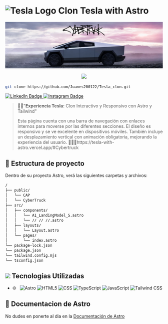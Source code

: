 # <img src="https://upload.wikimedia.org/wikipedia/commons/thumb/b/bd/Tesla_Motors.svg/2000px-Tesla_Motors.svg.png" alt="Tesla Logo" width="20"/>  Clon Tesla with Astro 
![Banner](public/CAP/Cybertruck_cap.PNG) 
<p align="center" style="color: white;">
    <img src="https://profile-counter.glitch.me/Juanes200122/count.svg" />
</p>

```bash
git clone https://github.com/Juanes200122/Tesla_clon.git
```
<p>
    <a href="https://www.linkedin.com/in/juan-estaban-ar%C3%A9valo-056bab240/" target="_blank" rel="Linkedin">
      <img src="https://img.shields.io/badge/-@JuanEsteban-0077B5?style=flat-square&amp;labelColor=0077B5&amp;logo=LinkedIn&amp;link=https://www.linkedin.com/in/juan-estaban-ar%C3%A9valo-056bab240/" alt="LinkedIn Badge">
    </a> 
    <a href="https://www.instagram.com/jeacsi.official_022?igsh=MWJ6MHRwcnhoZXVxbQ==" target="_blank" rel="Instagram">
      <img src="https://img.shields.io/badge/-@jeacsi.official_022-purple?style=flat&logo=instagram&logoColor=white&link=https://www.instagram.com/jeacsi.official_022?igsh=MWJ6MHRwcnhoZXVxbQ==" alt="Instagram Badge">
    </a>
</p>


> 🧑‍🚀"**Experiencia Tesla:** Clon Interactivo y Responsivo con Astro y Tailwind"
> <p>Esta página cuenta con una barra de navegación con enlaces internos para moverse por las diferentes secciones. El diseño es responsivo y se ve excelente en dispositivos móviles. También incluye un desplazamiento vertical con animación obligatoria, mejorando la experiencia del usuario. 👀👉🏼https://tesla-with-astro.vercel.app/#Cybertruck</p>


## 🚀 Estructura de proyecto
Dentro de su proyecto Astro, verá las siguientes carpetas y archivos:

```text
/
├── public/
│   └── CAP
│   └── CyberTruck
├── src/
│   ├── components/
│   │   └── A1_LandingModel_S.astro
│   │   └── // // //.astro
│   ├── layouts/
│   │   └── Layout.astro
│   └── pages/
│       └── index.astro
└── package-lock.json
└── package.json
└── tailwind.config.mjs
└── tsconfig.json

```



## <img src="https://media2.giphy.com/media/QssGEmpkyEOhBCb7e1/giphy.gif?cid=ecf05e47a0n3gi1bfqntqmob8g9aid1oyj2wr3ds3mg700bl&rid=giphy.gif" width ="25"><b> Tecnologías Utilizadas</b>

- 🌐 &nbsp;
  ![Astro](https://img.shields.io/badge/-Astro-333333?style=flat&logo=astro&logoColor=white)
  ![HTML5](https://img.shields.io/badge/-HTML5-333333?style=flat&logo=html5)
  ![CSS](https://img.shields.io/badge/-CSS-333333?style=flat&logo=css3&logoColor=1572B6)
  ![TypeScript](https://img.shields.io/badge/-TypeScript-333333?style=flat&logo=typescript&logoColor=007ACC)
  ![JavaScript](https://img.shields.io/badge/-JavaScript-333333?style=flat&logo=javascript)
  ![Tailwind CSS](https://img.shields.io/badge/-Tailwind%20CSS-333333?style=flat&logo=tailwind-css)




## 👀 Documentacion de Astro

No dudes en ponerte al dia en la [Documentación de Astro](https://docs.astro.build)
